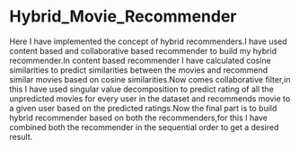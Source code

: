# Hybrid_Movie_Recommender
Here I have implemented the concept of hybrid recommenders.I have used content based and collaborative based recommender to build my hybrid recommender.In content based recommender I have calculated cosine similarities to predict similarities between the movies and recommend similar movies based on cosine similarities.Now comes collaborative filter,in this I have used singular value decomposition to predict rating of all the unpredicted movies for every user in the dataset and recommends movie to a given user based on the predicted ratings.Now the final part is to build hybrid recommender based on both the recommenders,for this I have combined both the recommender in the sequential order to get a desired result.
